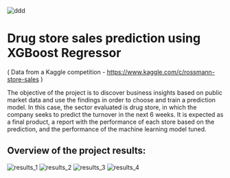 
![ddd](https://user-images.githubusercontent.com/81658694/159159879-7b6c0600-840d-45bb-9e3f-e842b78d2d2a.png)

# Drug store sales prediction using XGBoost Regressor

( Data from a Kaggle competition - https://www.kaggle.com/c/rossmann-store-sales )

The objective of the project is to discover business insights based on public market data and use the findings in order to choose and train a prediction model. In this case, the sector evaluated is drug store, in which the company seeks to predict the turnover in the next 6 weeks. It is expected as a final product, a report with the performance of each store based on the prediction, and the performance of the machine learning model tuned.

## Overview of the project results:

![results_1](https://user-images.githubusercontent.com/81658694/159250602-10249a6f-3ddc-4bba-9d22-468bdede83af.png)
![results_2](https://user-images.githubusercontent.com/81658694/159250608-5a9b7ab7-649d-4b37-9958-f181ca6c721f.PNG)
![results_3](https://user-images.githubusercontent.com/81658694/159250612-72b998f3-826f-4c19-bd46-2abfd49cd582.png)
![results_4](https://user-images.githubusercontent.com/81658694/159250618-7634bfd8-1781-4dd3-84da-bae4d96ca7e0.PNG)
